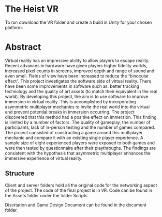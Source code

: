 # The Heist VR
 
To run download the VR folder and create a build in Unity for your chosen platform.

# Abstract

Virtual reality has an impressive ability to allow players to escape reality. Recent advances in 
hardware have given players higher fidelity worlds, increased pixel counts in screens, improved 
depth and range of sound and even smell. Fields of view have been increased to reduce the 
“binocular effect”. This project investigates the software side of virtual reality.
There have been some improvements in software such as: better tracking technology and the
quality of art assets (to match their equivalent in the real world). 
By developing this project, the aim is to use software to improve immersion in virtual reality. 
This is accomplished by incorporating asymmetric multiplayer mechanics to invite the real 
world into the virtual and prevent potential breaks in immersion occurring. The project 
discovered that this method had a positive effect on immersion.
This finding is limited by a number of factors. The quality of gameplay, the number of 
participants, lack of in-person testing and the number of games compared.
The project consisted of constructing a game around this multiplayer mechanic and compare it 
with an existing single player experience. A sample size of eight experienced players were 
exposed to both games and were then tested by questionnaire after their playthroughs.
The findings are consistent with the hypothesis that asymmetric multiplayer enhances the 
immersive experience of virtual reality. 

## Structure

Client and server folders hold all the original code for the networking aspect of the project. The code of the final project is in VR. Code can be found in the Assets folder under 
the folder Scripts. 

Disertation and Game Design Document can be found in the document folder.
